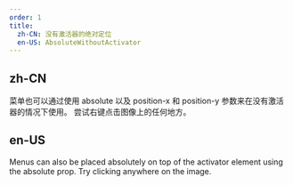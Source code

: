 ```yaml
---
order: 1
title:
  zh-CN: 没有激活器的绝对定位
  en-US: AbsoluteWithoutActivator
---
```


## zh-CN

菜单也可以通过使用 absolute 以及 position-x 和 position-y 参数来在没有激活器的情况下使用。 尝试右键点击图像上的任何地方。

## en-US

Menus can also be placed absolutely on top of the activator element using the absolute prop. Try clicking anywhere on the image.
